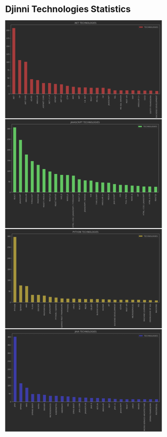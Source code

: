 # Djinni Technologies Statistics 

![C#](demo/NET.png)
![JS](demo/js.png)
![python](demo/python.png)
![JAVA](demo/java.png)

